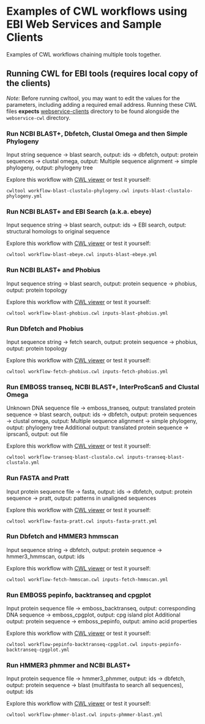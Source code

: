 # Examples of CWL workflows using EBI Web Services and Sample Clients

Examples of CWL workflows chaining multiple tools together.

## Running CWL for EBI tools (requires local copy of the clients)

*Note:* Before running cwltool, you may want to edit the values for the parameters, including adding a required email address.
Running these CWL files **expects** [webservice-clients](https://github.com/ebi-wp/webservice-clients) directory to be
found alongside the `webservice-cwl` directory.

### Run NCBI BLAST+, Dbfetch, Clustal Omega and then Simple Phylogeny

Input string sequence -> blast search, output: ids -> dbfetch, output: protein sequences -> clustal omega, output: Multiple sequence alignment -> simple phylogeny, output: phylogeny tree

Explore this workflow with [CWL viewer](https://view.commonwl.org/workflows/github.com/ebi-wp/webservice-cwl/blob/master/workflows/workflow-blast-clustalo-phylogeny.cwl) or test it yourself:

```
cwltool workflow-blast-clustalo-phylogeny.cwl inputs-blast-clustalo-phylogeny.yml
```

### Run NCBI BLAST+ and EBI Search (a.k.a. ebeye)

Input sequence string -> blast search, output: ids -> EBI search, output: structural homologs to original sequence

Explore this workflow with [CWL viewer](https://view.commonwl.org/workflows/github.com/ebi-wp/webservice-cwl/blob/master/workflows/workflow-blast-ebeye.cwl) or test it yourself:

```
cwltool workflow-blast-ebeye.cwl inputs-blast-ebeye.yml
```

### Run NCBI BLAST+ and Phobius

Input sequence string -> blast search, output: protein sequence -> phobius, output: protein topology

Explore this workflow with [CWL viewer](https://view.commonwl.org/workflows/github.com/ebi-wp/webservice-cwl/blob/master/workflows/workflow-blast-phobius.cwl) or test it yourself:

```
cwltool workflow-blast-phobius.cwl inputs-blast-phobius.yml
```

### Run Dbfetch and Phobius

Input sequence string -> fetch search, output: protein sequence -> phobius, output: protein topology

Explore this workflow with [CWL viewer](https://view.commonwl.org/workflows/github.com/ebi-wp/webservice-cwl/blob/master/workflows/workflow-fetch-phobius.cwl) or test it yourself:

```
cwltool workflow-fetch-phobius.cwl inputs-fetch-phobius.yml
```

### Run EMBOSS transeq, NCBI BLAST+, InterProScan5 and Clustal Omega

Unknown DNA sequence file -> emboss_transeq, output: translated protein sequence -> blast search, output: ids -> dbfetch, output: protein sequences -> clustal omega, output: Multiple sequence alignment -> simple phylogeny, output: phylogeny tree
Additional output: translated protein sequence -> iprscan5, output: out file

Explore this workflow with [CWL viewer](https://view.commonwl.org/workflows/github.com/ebi-wp/webservice-cwl/blob/master/workflows/workflow-transeq-blast-clustalo.cwl) or test it yourself:

```
cwltool workflow-transeq-blast-clustalo.cwl inputs-transeq-blast-clustalo.yml
```

### Run FASTA and Pratt

Input protein sequence file -> fasta, output: ids -> dbfetch, output: protein sequence -> pratt, output: patterns in unaligned sequences

Explore this workflow with [CWL viewer](https://view.commonwl.org/workflows/github.com/ebi-wp/webservice-cwl/blob/master/workflows/workflow-fasta-pratt.cwl) or test it yourself:

```
cwltool workflow-fasta-pratt.cwl inputs-fasta-pratt.yml
```

### Run Dbfetch and HMMER3 hmmscan

Input sequence string -> dbfetch, output: protein sequence -> hmmer3_hmmscan, output: ids

Explore this workflow with [CWL viewer](https://view.commonwl.org/workflows/github.com/ebi-wp/webservice-cwl/blob/master/workflows/workflow-fetch-hmmscan.cwl) or test it yourself:

```
cwltool workflow-fetch-hmmscan.cwl inputs-fetch-hmmscan.yml
```

### Run EMBOSS pepinfo, backtranseq and cpgplot

Input protein sequence file -> emboss_backtranseq, output: corresponding DNA sequence -> emboss_cpgplot, output: cpg island plot
Additional output: protein sequence -> emboss_pepinfo, output: amino acid properties

Explore this workflow with [CWL viewer](https://view.commonwl.org/workflows/github.com/ebi-wp/webservice-cwl/blob/master/workflows/workflow-pepinfo-backtranseq-cpgplot.cwl) or test it yourself:

```
cwltool workflow-pepinfo-backtranseq-cpgplot.cwl inputs-pepinfo-backtranseq-cpgplot.yml
```

### Run HMMER3 phmmer and NCBI BLAST+

Input protein sequence file -> hmmer3_phmmer, output: ids -> dbfetch, output: protein sequence -> blast (multifasta to search all sequences), output: ids

Explore this workflow with [CWL viewer](https://view.commonwl.org/workflows/github.com/ebi-wp/webservice-cwl/blob/master/workflows/workflow-phmmer-blast.cwl) or test it yourself:

```
cwltool workflow-phmmer-blast.cwl inputs-phmmer-blast.yml
```
